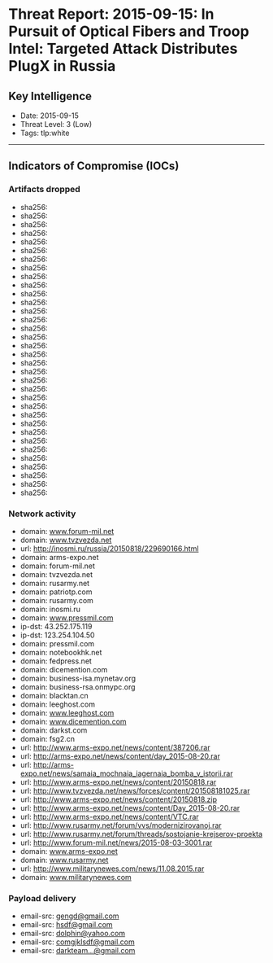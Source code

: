 # Threat Report: 2015-09-15: In Pursuit of Optical Fibers and Troop Intel: Targeted Attack Distributes PlugX in Russia


## Key Intelligence
* Date: 2015-09-15
* Threat Level: 3 (Low)
* Tags: tlp:white

---

## Indicators of Compromise (IOCs)
### Artifacts dropped
* sha256: <sha256>
* sha256: <sha256>
* sha256: <sha256>
* sha256: <sha256>
* sha256: <sha256>
* sha256: <sha256>
* sha256: <sha256>
* sha256: <sha256>
* sha256: <sha256>
* sha256: <sha256>
* sha256: <sha256>
* sha256: <sha256>
* sha256: <sha256>
* sha256: <sha256>
* sha256: <sha256>
* sha256: <sha256>
* sha256: <sha256>
* sha256: <sha256>
* sha256: <sha256>
* sha256: <sha256>
* sha256: <sha256>
* sha256: <sha256>
* sha256: <sha256>
* sha256: <sha256>
* sha256: <sha256>
* sha256: <sha256>
* sha256: <sha256>
* sha256: <sha256>
* sha256: <sha256>
* sha256: <sha256>
* sha256: <sha256>
* sha256: <sha256>
* sha256: <sha256>
* sha256: <sha256>

### Network activity
* domain: www.forum-mil.net
* domain: www.tvzvezda.net
* url: http://inosmi.ru/russia/20150818/229690166.html
* domain: arms-expo.net
* domain: forum-mil.net
* domain: tvzvezda.net
* domain: rusarmy.net
* domain: patriotp.com
* domain: rusarmy.com
* domain: inosmi.ru
* domain: www.pressmil.com
* ip-dst: 43.252.175.119
* ip-dst: 123.254.104.50
* domain: pressmil.com
* domain: notebookhk.net
* domain: fedpress.net
* domain: dicemention.com
* domain: business-isa.mynetav.org
* domain: business-rsa.onmypc.org
* domain: blacktan.cn
* domain: leeghost.com
* domain: www.leeghost.com
* domain: www.dicemention.com
* domain: darkst.com
* domain: fsg2.cn
* url: http://www.arms-expo.net/news/content/387206.rar
* url: http://arms-expo.net/news/content/day_2015-08-20.rar
* url: http://arms-expo.net/news/samaia_mochnaia_iagernaia_bomba_v_istorii.rar
* url: http://www.arms-expo.net/news/content/20150818.rar
* url: http://www.tvzvezda.net/news/forces/content/201508181025.rar
* url: http://www.arms-expo.net/news/content/20150818.zip
* url: http://www.arms-expo.net/news/content/Day_2015-08-20.rar
* url: http://www.arms-expo.net/news/content/VTC.rar
* url: http://www.rusarmy.net/forum/vvs/modernizirovanoj.rar
* url: http://www.rusarmy.net/forum/threads/sostojanie-krejserov-proekta
* url: http://www.forum-mil.net/news/2015-08-03-3001.rar
* domain: www.arms-expo.net
* domain: www.rusarmy.net
* url: http://www.militarynewes.com/news/11.08.2015.rar
* domain: www.militarynewes.com

### Payload delivery
* email-src: gengd@gmail.com
* email-src: hsdf@gmail.com
* email-src: dolphin@yahoo.com
* email-src: comgjklsdf@gmail.com
* email-src: darkteam...@gmail.com
